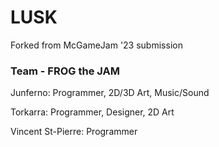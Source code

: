 # LUSK
 
Forked from McGameJam '23 submission
### Team - FROG the JAM
Junferno: Programmer, 2D/3D Art, Music/Sound

Torkarra: Programmer, Designer, 2D Art

Vincent St-Pierre: Programmer
